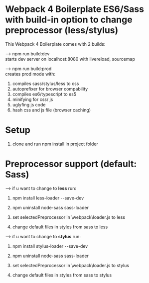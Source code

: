 # Webpack 4 Boilerplate ES6/Sass with build-in option to change preprocessor (less/stylus)
This Webpack 4 Boilerplate comes with 2 builds:

--> npm run build:dev <br>
  starts dev server on localhost:8080 with livereload, sourcemap

--> npm run build:prod <br>
  creates prod mode with:

  1. compiles sass/stylus/less to css <br>
  2. autoprefixer for browser compability <br>
  3. compiles es6/typescript to es5 <br>
  4. minifying for css/ js <br>
  5. uglyfing js code <br>
  6. hash css and js file (browser caching) <br>

# Setup
1. clone and run npm install in project folder

# Preprocessor support (default: Sass)

--> if u want to change to <strong>less</strong> run:

  1. npm install less-loader --save-dev
  2. npm uninstall node-sass sass-loader

  3. set selectedPreprocessor in \webpack\loader.js to less

  4. change default files in styles from sass to less

--> if u want to change to <strong>stylus</strong> run:

  1. npm install stylus-loader --save-dev
  2. npm uninstall node-sass sass-loader

  3. set selectedPreprocessor in \webpack\loader.js to stylus

  4. change default files in styles from sass to stylus



